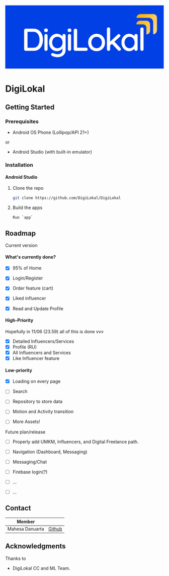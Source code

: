 # ![Alt text](https://github.com/DigiLokal/.github/blob/main/profile/digilokal_new_bg.png "Title")
# DigiLokal

<!-- GETTING STARTED -->
## Getting Started

### Prerequisites

- Android OS Phone (Lollipop/API 21+)

or

- Android Studio (with built-in emulator)

### Installation

#### Android Studio

1. Clone the repo
   ```sh
   git clone https://github.com/DigiLokal/DigiLokal
   ```
2. Build the apps
   ```sh
   Run `app`
   ```

<!-- ROADMAP -->
## Roadmap

Current version

#### What's currently done?
- [x] 95% of Home
- [x] Login/Register
- [x] Order feature (cart)
- [x] Liked influencer
- [x] Read and Update Profile
      

#### High-Priority
Hopefully in 11/06 (23.59) all of this is done vvv
- [x] Detailed Influencers/Services
- [x] Profile (RU)
- [x] All Influencers and Services
- [x] Like Influencer feature

#### Low-priority
- [x] Loading on every page
- [ ] Search
- [ ] Repository to store data
- [ ] Motion and Activity transition
- [ ] More Assets!


Future plan/release

 - [ ] Properly add UMKM, Influencers, and Digital Freelance path.
 - [ ] Navigation (Dashboard, Messaging)
 - [ ] Messaging/Chat
 - [ ] Firebase login(?)
 - [ ] ...
 - [ ] ...


<!-- CONTACT -->
## Contact

| Member |  |
|--|--|
| Mahesa Danuarta |[Github](https://github.com/pitoregia)  |

<!-- ACKNOWLEDGMENTS -->
## Acknowledgments

Thanks to

- DigiLokal CC and ML Team.
